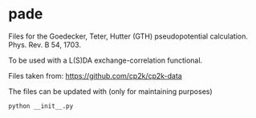 <!--
SPDX-FileCopyrightText: 2023 The eminus developers
SPDX-License-Identifier: Apache-2.0
-->
# pade

Files for the Goedecker, Teter, Hutter (GTH) pseudopotential calculation. Phys. Rev. B 54, 1703.

To be used with a L(S)DA exchange-correlation functional.

Files taken from: https://github.com/cp2k/cp2k-data

The files can be updated with (only for maintaining purposes)

```terminal
python __init__.py
```
